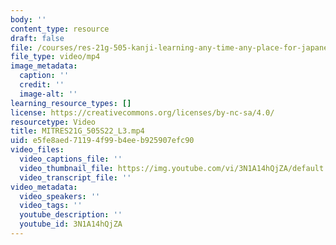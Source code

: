 ```yaml
---
body: ''
content_type: resource
draft: false
file: /courses/res-21g-505-kanji-learning-any-time-any-place-for-japanese-v-spring-2022/mitres21g_505s22_l3_360p_16_9.mp4
file_type: video/mp4
image_metadata:
  caption: ''
  credit: ''
  image-alt: ''
learning_resource_types: []
license: https://creativecommons.org/licenses/by-nc-sa/4.0/
resourcetype: Video
title: MITRES21G_505S22_L3.mp4
uid: e5fe8aed-7119-4f99-b4ee-b925907efc90
video_files:
  video_captions_file: ''
  video_thumbnail_file: https://img.youtube.com/vi/3N1A14hQjZA/default.jpg
  video_transcript_file: ''
video_metadata:
  video_speakers: ''
  video_tags: ''
  youtube_description: ''
  youtube_id: 3N1A14hQjZA
---
```

